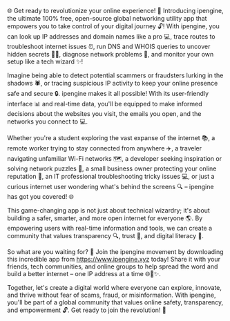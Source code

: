 🌐 Get ready to revolutionize your online experience! 🚀 Introducing ipengine, the ultimate 100% free, open-source global networking utility app that empowers you to take control of your digital journey 🔓! With ipengine, you can look up IP addresses and domain names like a pro 💻, trace routes to troubleshoot internet issues ⏰, run DNS and WHOIS queries to uncover hidden secrets 🕵️‍♀️, diagnose network problems 🔧, and monitor your own setup like a tech wizard ✨!

Imagine being able to detect potential scammers or fraudsters lurking in the shadows 🕷️, or tracing suspicious IP activity to keep your online presence safe and secure 🔒. ipengine makes it all possible! With its user-friendly interface 📊 and real-time data, you'll be equipped to make informed decisions about the websites you visit, the emails you open, and the networks you connect to 💻.

Whether you're a student exploring the vast expanse of the internet 📚, a remote worker trying to stay connected from anywhere ✈️, a traveler navigating unfamiliar Wi-Fi networks 🗺️, a developer seeking inspiration or solving network puzzles 🔧, a small business owner protecting your online reputation 🏢, an IT professional troubleshooting tricky issues 💻, or just a curious internet user wondering what's behind the screens 🔍 – ipengine has got you covered! 🌐

This game-changing app is not just about technical wizardry; it's about building a safer, smarter, and more open internet for everyone 🌎. By empowering users with real-time information and tools, we can create a community that values transparency 🔍, trust 👥, and digital literacy 📡.

So what are you waiting for? 💸 Join the ipengine movement by downloading this incredible app from https://www.ipengine.xyz today! Share it with your friends, tech communities, and online groups to help spread the word and build a better internet – one IP address at a time 🌐🚀✨.

Together, let's create a digital world where everyone can explore, innovate, and thrive without fear of scams, fraud, or misinformation. With ipengine, you'll be part of a global community that values online safety, transparency, and empowerment 🔓. Get ready to join the revolution! 🌊